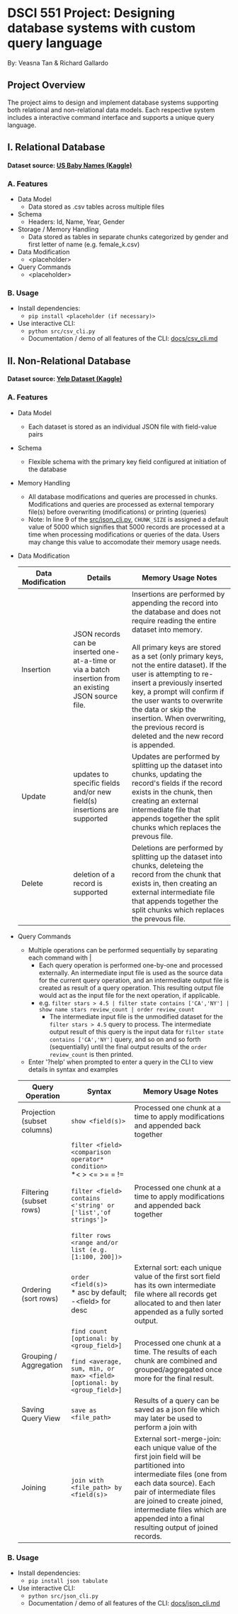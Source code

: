 # DSCI 551 Project: Designing database systems with custom query language
By: Veasna Tan & Richard Gallardo

## Project Overview
The project aims to design and implement database systems supporting both relational and non-relational data models. Each respective system includes a interactive command interface and supports a unique query language.

## I. Relational Database
#### Dataset source: [US Baby Names (Kaggle)](https://www.kaggle.com/datasets/kaggle/us-baby-names/)
### A. Features
- Data Model
    - Data stored as .csv tables across multiple files
- Schema
    - Headers: Id, Name, Year, Gender
- Storage / Memory Handling
    - Data stored as tables in separate chunks categorized by gender and first letter of name (e.g. female_k.csv)
- Data Modification
    - \<placeholder>
- Query Commands
    - \<placeholder>
### B. Usage
- Install dependencies: 
    - `pip install <placeholder (if necessary)>`
- Use interactive CLI:
    - `python src/csv_cli.py`
    - Documentation / demo of all features of the CLI: [docs/csv_cli.md](docs/csv_cli.md)

## II. Non-Relational Database
#### Dataset source: [Yelp Dataset (Kaggle)](https://www.kaggle.com/datasets/yelp-dataset/yelp-dataset)
### A. Features
- Data Model
    - Each dataset is stored as an individual JSON file with field-value pairs
- Schema
    - Flexible schema with the primary key field configured at initiation of the database
- Memory Handling
    - All database modifications and queries are processed in chunks. Modifications and queries are processed as external temporary file(s) before overwriting (modifications) or printing (queries)
    - Note: In line 9 of the [src/json_cli.py](src/json_cli.py), `CHUNK_SIZE` is assigned a default value of 5000 which signifies that 5000 records are processed at a time when processing modifications or queries of the data. Users may change this value to accomodate their memory usage needs.
- Data Modification

    |Data Modification | Details | Memory Usage Notes |
    | ----------- | ----------------- | -------- | 
    |Insertion | JSON records can be inserted one-at-a-time or via a batch insertion from an existing JSON source file.   | Insertions are performed by appending the record into the database and does not require reading the entire dataset into memory. <br><br> All primary keys are stored as a set (only primary keys, not the entire dataset). If the user is attempting to re-insert a previously inserted key, a prompt will confirm if the user wants to overwrite the data or skip the insertion. When overwriting, the previous record is deleted and the new record is appended.|
    |Update | updates to specific fields and/or new field(s) insertions are supported  | Updates are performed by splitting up the dataset into chunks, updating the record's fields if the record exists in the chunk, then creating an external intermediate file that appends together the split chunks which replaces the prevous file. |
    |Delete | deletion of a record is supported | Deletions are performed by splitting up the dataset into chunks, deleteing the record from the chunk that exists in, then creating an external intermediate file that appends together the split chunks which replaces the prevous file. |

- Query Commands<br>
    - Multiple operations can be performed sequentially by separating each command with |
        - Each query operation is performed one-by-one and processed externally. An intermediate input file is used as the source data for the current query operation, and an intermediate output file is created as result of a query operation. This resulting output file would act as the input file for the next operation, if applicable.
        - e.g. `filter stars > 4.5 | filter state contains ['CA','NY'] | show name stars review_count | order review_count`
            - The intermediate input file is the unmodified dataset for the `filter stars > 4.5` query to process. The intermediate output result of this query is the input data for `filter state contains ['CA','NY']` query, and so on and so forth (sequentially) until the final output results of the `order review_count` is then printed.
    - Enter '?help' when prompted to enter a query in the CLI to view details in syntax and examples

    |Query Operation | Syntax | Memory Usage Notes |
    | ----------- | ----------------- | -------- | 
    |Projection (subset columns) | `show <field(s)>`  | Processed one chunk at a time to apply modifications and appended back together |
    |Filtering (subset rows) | `filter <field> <comparison operator* condition>`<br>*< > <= >= = !=<br><br>`filter <field> contains <'string' or ['list','of strings']>`<br><br>`filter rows <range and/or list (e.g. [1:100, 200])>`  | Processed one chunk at a time to apply modifications and appended back together |
    |Ordering (sort rows) | `order <field(s)>` <br> * asc by default; -\<field> for desc  | External sort: each unique value of the first sort field has its own intermediate file where all records get allocated to and then later appended as a fully sorted output. |
    |Grouping / Aggregation | `find count [optional: by <group_field>]`<br><br>`find <average, sum, min, or max> <field> [optional: by <group_field>]`  | Processed one chunk at a time. The results of each chunk are combined and grouped/aggregated once more for the final result.  |
    |Saving Query View | `save as <file_path>`  | Results of a query can be saved as a json file which may later be used to perform a join with |
    |Joining | `join with <file_path> by <field(s)>`  | External sort-merge-join: each unique value of the first join field will be partitioned into intermediate files (one from each data source). Each pair of intermediate files are joined to create joined, intermediate files which are appended into a final resulting output of joined records. |
### B. Usage
- Install dependencies: 
    - `pip install json tabulate`
- Use interactive CLI:
    - `python src/json_cli.py`
    - Documentation / demo of all features of the CLI: [docs/json_cli.md](docs/json_cli.md)